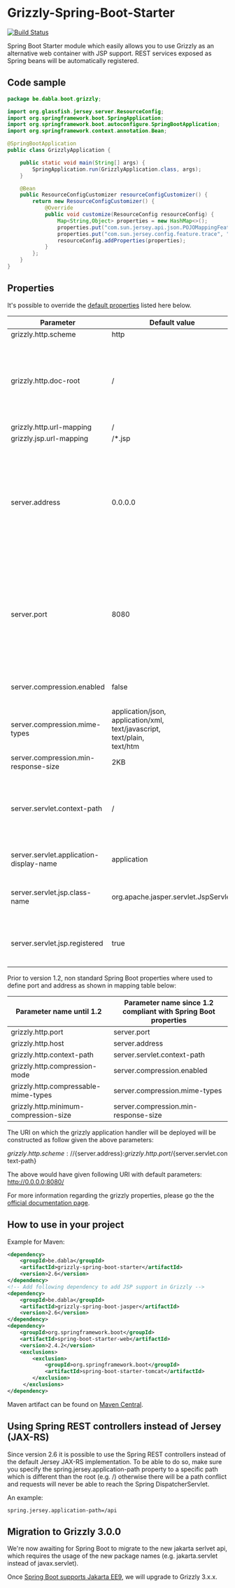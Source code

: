 # Grizzly-Spring-Boot-Starter
[![Build Status](https://travis-ci.org/dabla/grizzly-spring-boot-starter.svg?branch=master)](https://travis-ci.org/dabla/grizzly-spring-boot-starter)

Spring Boot Starter module which easily allows you to use Grizzly as an alternative web container with JSP support.  REST services exposed as Spring beans will be automatically registered.

## Code sample
```java
package be.dabla.boot.grizzly;

import org.glassfish.jersey.server.ResourceConfig;
import org.springframework.boot.SpringApplication;
import org.springframework.boot.autoconfigure.SpringBootApplication;
import org.springframework.context.annotation.Bean;

@SpringBootApplication
public class GrizzlyApplication {

    public static void main(String[] args) {
        SpringApplication.run(GrizzlyApplication.class, args);
    }

    @Bean
    public ResourceConfigCustomizer resourceConfigCustomizer() {
        return new ResourceConfigCustomizer() {
            @Override
            public void customize(ResourceConfig resourceConfig) {
                Map<String,Object> properties = new HashMap<>();
                properties.put("com.sun.jersey.api.json.POJOMappingFeature", "true");
                properties.put("com.sun.jersey.config.feature.trace", "ALL");
                resourceConfig.addProperties(properties);
            }
        };
    }
}
```

## Properties

It's possible to override the [default properties](https://docs.spring.io/spring-boot/docs/current/reference/html/common-application-properties.html) listed here below.

| Parameter | Default value | Description |
| --- | --- | --- |
| grizzly.http.scheme                     | http | http / https |
| grizzly.http.doc-root                   | / | Physical location where grizzly will find it's contents (e.g. *.html or *.jsp files). |
| grizzly.http.url-mapping                | / | |
| grizzly.jsp.url-mapping                 | /*.jsp | |
| server.address                          | 0.0.0.0 | The network host to which the grizzly network listener will bind. If not user specified, it will bind to 0.0.0.0 (default value). |
| server.port                             | 8080 | The network port to which the grizzly network will bind. If not user specified, it will bind to port 8080 (default value). |
| server.compression.enabled              | false | By default compression mode is disabled. |
| server.compression.mime-types           | application/json,<br/>application/xml,<br/>text/javascript,<br/>text/plain,<br/>text/htm | |
| server.compression.min-response-size    | 2KB | |
| server.servlet.context-path             | / | Context path is part of the URI on which the application handler will be deployed. |
| server.servlet.application-display-name | application | Display name of the application. |
| server.servlet.jsp.class-name           | org.apache.jasper.servlet.JspServlet | Class name of the servlet to use for JSPs. |
| server.servlet.jsp.registered           | true | Whether the JSP servlet has to be registered or not. |

Prior to version 1.2, non standard Spring Boot properties where used to define port and address as shown in mapping table below:

| Parameter name until 1.2 | Parameter name since 1.2 compliant with Spring Boot properties |
| --- | --- |
| grizzly.http.port | server.port |
| grizzly.http.host | server.address |
| grizzly.http.context-path | server.servlet.context-path |
| grizzly.http.compression-mode | server.compression.enabled |
| grizzly.http.compressable-mime-types | server.compression.mime-types |
| grizzly.http.minimum-compression-size | server.compression.min-response-size |

The URI on which the grizzly application handler will be deployed will be constructed as follow given the above parameters:

${grizzly.http.scheme}://${server.address}:${grizzly.http.port}/${server.servlet.context-path}

The above would have given following URI with default parameters: http://0.0.0.0:8080/

For more information regarding the grizzly properties, please go the the [official documentation page](https://javaee.github.io/grizzly/httpserverframework.html).

## How to use in your project

Example for Maven:
```xml
<dependency>
    <groupId>be.dabla</groupId>
    <artifactId>grizzly-spring-boot-starter</artifactId>
    <version>2.6</version>
</dependency>
<!-- Add following dependency to add JSP support in Grizzly -->
<dependency>
    <groupId>be.dabla</groupId>
    <artifactId>grizzly-spring-boot-jasper</artifactId>
    <version>2.6</version>
</dependency>
<dependency>
    <groupId>org.springframework.boot</groupId>
    <artifactId>spring-boot-starter-web</artifactId>
    <version>2.4.2</version>
    <exclusions>
        <exclusion>
            <groupId>org.springframework.boot</groupId>
            <artifactId>spring-boot-starter-tomcat</artifactId>
        </exclusion>
     </exclusions>
</dependency>
```

Maven artifact can be found on [Maven Central](https://mvnrepository.com/artifact/be.dabla/grizzly-spring-boot-starter).

## Using Spring REST controllers instead of Jersey (JAX-RS)

Since version 2.6 it is possible to use the Spring REST controllers instead of the default Jersey JAX-RS implementation.
To be able to do so, make sure you specify the spring.jersey.application-path property to a specific path which is
different than the root (e.g. /) otherwise there will be a path conflict and requests will never be able to reach the
Spring DispatcherServlet.

An example:

```
spring.jersey.application-path=/api
```

## Migration to Grizzly 3.0.0

We're now awaiting for Spring Boot to migrate to the new jakarta serlvet api,
which requires the usage of the new package names (e.g. jakarta.servlet instead of javax.servlet).

Once [Spring Boot supports Jakarta EE9](https://github.com/spring-projects/spring-framework/issues/25354), we will upgrade to Grizzly 3.x.x.